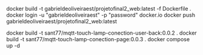 docker build -t gabrieldeoliveiraest/projetofinal2_web:latest -f Dockerfile .
docker login -u "gabrieldeoliveiraest" -p "password" docker.io
docker push gabrieldeoliveiraest/projetofinal2_web:latest


docker build -t sant77/mqtt-touch-lamp-conection-user-back:0.0.2 .
docker build -t sant77/mqtt-touch-lamp-conection-page:0.0.3 .
docker compose up -d
